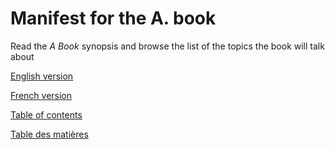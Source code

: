 # Manifest for the A. book

Read the *A Book* synopsis and browse the list of the topics the book will talk about

[English version](/manifest-en.md)

[French version](/manifest-fr.md)

[Table of contents](/toc_en.md)

[Table des matières](/toc_fr.md)
